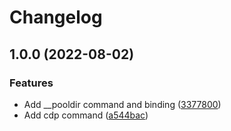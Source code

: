 # Changelog

## 1.0.0 (2022-08-02)


### Features

* Add __pooldir command and binding ([3377800](https://github.com/agoloncser/fish-misc-plugins/commit/337780093e6eae9566894d5cb82d0469d3bb0212))
* Add cdp command ([a544bac](https://github.com/agoloncser/fish-misc-plugins/commit/a544bacf2eccf6d2e057c5620b04e75e3a03b3dd))
